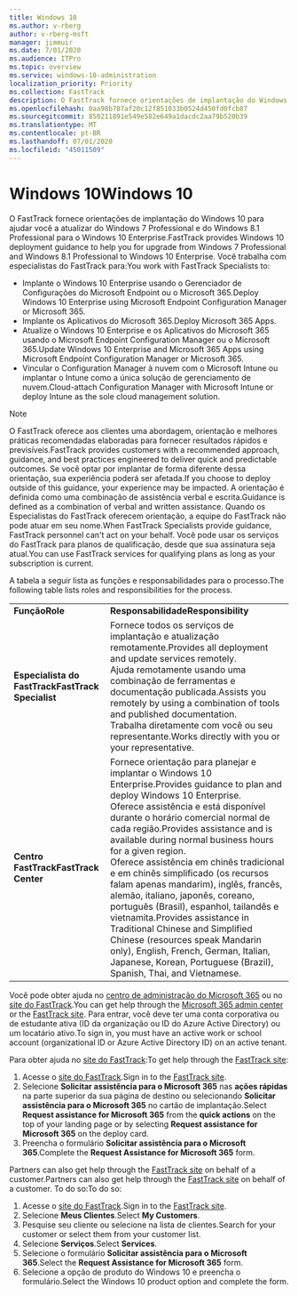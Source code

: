 ```yaml
---
title: Windows 10
ms.author: v-rberg
author: v-rberg-msft
manager: jimmuir
ms.date: 7/01/2020
ms.audience: ITPro
ms.topic: overview
ms.service: windows-10-administration
localization_priority: Priority
ms.collection: FastTrack
description: O FastTrack fornece orientações de implantação do Windows 10 para ajudar você a atualizar do Windows 7 Professional e do Windows 8.1 Professional para o Windows 10 Enterprise.
ms.openlocfilehash: 0aa98b787af20c12f851033b0524d450fd0fcb87
ms.sourcegitcommit: 850211891e549e582e649a1dacdc2aa79b520b39
ms.translationtype: MT
ms.contentlocale: pt-BR
ms.lasthandoff: 07/01/2020
ms.locfileid: "45011509"
---
```

# <a name="windows-10"></a><span data-ttu-id="afb5d-103">Windows 10</span><span class="sxs-lookup"><span data-stu-id="afb5d-103">Windows 10</span></span>

<span data-ttu-id="afb5d-104">O FastTrack fornece orientações de implantação do Windows 10 para ajudar você a atualizar do Windows 7 Professional e do Windows 8.1 Professional para o Windows 10 Enterprise.</span><span class="sxs-lookup"><span data-stu-id="afb5d-104">FastTrack provides Windows 10 deployment guidance to help you for upgrade from Windows 7 Professional and Windows 8.1 Professional to Windows 10 Enterprise.</span></span> <span data-ttu-id="afb5d-105">Você trabalha com especialistas do FastTrack para:</span><span class="sxs-lookup"><span data-stu-id="afb5d-105">You work with FastTrack Specialists to:</span></span>

- <span data-ttu-id="afb5d-106">Implante o Windows 10 Enterprise usando o Gerenciador de Configurações do Microsoft Endpoint ou o Microsoft 365.</span><span class="sxs-lookup"><span data-stu-id="afb5d-106">Deploy Windows 10 Enterprise using Microsoft Endpoint Configuration Manager or Microsoft 365.</span></span>
- <span data-ttu-id="afb5d-107">Implante os Aplicativos do Microsoft 365.</span><span class="sxs-lookup"><span data-stu-id="afb5d-107">Deploy Microsoft 365 Apps.</span></span> 
- <span data-ttu-id="afb5d-108">Atualize o Windows 10 Enterprise e os Aplicativos do Microsoft 365 usando o Microsoft Endpoint Configuration Manager ou o Microsoft 365.</span><span class="sxs-lookup"><span data-stu-id="afb5d-108">Update Windows 10 Enterprise and Microsoft 365 Apps using Microsoft Endpoint Configuration Manager or Microsoft 365.</span></span>
- <span data-ttu-id="afb5d-109">Vincular o Configuration Manager à nuvem com o Microsoft Intune ou implantar o Intune como a única solução de gerenciamento de nuvem.</span><span class="sxs-lookup"><span data-stu-id="afb5d-109">Cloud-attach Configuration Manager with Microsoft Intune or deploy Intune as the sole cloud management solution.</span></span>
  
> [!NOTE]
> <span data-ttu-id="afb5d-110">O FastTrack oferece aos clientes uma abordagem, orientação e melhores práticas recomendadas elaboradas para fornecer resultados rápidos e previsíveis.</span><span class="sxs-lookup"><span data-stu-id="afb5d-110">FastTrack provides customers with a recommended approach, guidance, and best practices engineered to deliver quick and predictable outcomes.</span></span> <span data-ttu-id="afb5d-111">Se você optar por implantar de forma diferente dessa orientação, sua experiência poderá ser afetada.</span><span class="sxs-lookup"><span data-stu-id="afb5d-111">If you choose to deploy outside of this guidance, your experience may be impacted.</span></span> <span data-ttu-id="afb5d-112">A orientação é definida como uma combinação de assistência verbal e escrita.</span><span class="sxs-lookup"><span data-stu-id="afb5d-112">Guidance is defined as a combination of verbal and written assistance.</span></span> <span data-ttu-id="afb5d-113">Quando os Especialistas do FastTrack oferecem orientação, a equipe do FastTrack não pode atuar em seu nome.</span><span class="sxs-lookup"><span data-stu-id="afb5d-113">When FastTrack Specialists provide guidance, FastTrack personnel can't act on your behalf.</span></span> <span data-ttu-id="afb5d-114">Você pode usar os serviços do FastTrack para planos de qualificação, desde que sua assinatura seja atual.</span><span class="sxs-lookup"><span data-stu-id="afb5d-114">You can use FastTrack services for qualifying plans as long as your subscription is current.</span></span>  
    
<span data-ttu-id="afb5d-115">A tabela a seguir lista as funções e responsabilidades para o processo.</span><span class="sxs-lookup"><span data-stu-id="afb5d-115">The following table lists roles and responsibilities for the process.</span></span>

|||
|:-----|:-----|
|<span data-ttu-id="afb5d-116">**Função**</span><span class="sxs-lookup"><span data-stu-id="afb5d-116">**Role**</span></span> <br/> |<span data-ttu-id="afb5d-117">**Responsabilidade**</span><span class="sxs-lookup"><span data-stu-id="afb5d-117">**Responsibility**</span></span> <br/> |
|<span data-ttu-id="afb5d-118">**Especialista do FastTrack**</span><span class="sxs-lookup"><span data-stu-id="afb5d-118">**FastTrack Specialist**</span></span> <br/> |<span data-ttu-id="afb5d-119">Fornece todos os serviços de implantação e atualização remotamente.</span><span class="sxs-lookup"><span data-stu-id="afb5d-119">Provides all deployment and update services remotely.</span></span>  <br/> <span data-ttu-id="afb5d-120">Ajuda remotamente usando uma combinação de ferramentas e documentação publicada.</span><span class="sxs-lookup"><span data-stu-id="afb5d-120">Assists you remotely by using a combination of tools and published documentation.</span></span> <br/> <span data-ttu-id="afb5d-121">Trabalha diretamente com você ou seu representante.</span><span class="sxs-lookup"><span data-stu-id="afb5d-121">Works directly with you or your representative.</span></span>|
|<span data-ttu-id="afb5d-122">**Centro FastTrack**</span><span class="sxs-lookup"><span data-stu-id="afb5d-122">**FastTrack Center**</span></span>  <br/> |<span data-ttu-id="afb5d-123">Fornece orientação para planejar e implantar o Windows 10 Enterprise.</span><span class="sxs-lookup"><span data-stu-id="afb5d-123">Provides guidance to plan and deploy Windows 10 Enterprise.</span></span>   <br/> <span data-ttu-id="afb5d-124">Oferece assistência e está disponível durante o horário comercial normal de cada região.</span><span class="sxs-lookup"><span data-stu-id="afb5d-124">Provides assistance and is available during normal business hours for a given region.</span></span> <br/> <span data-ttu-id="afb5d-125">Oferece assistência em chinês tradicional e em chinês simplificado (os recursos falam apenas mandarim), inglês, francês, alemão, italiano, japonês, coreano, português (Brasil), espanhol, tailandês e vietnamita.</span><span class="sxs-lookup"><span data-stu-id="afb5d-125">Provides assistance in Traditional Chinese and Simplified Chinese (resources speak Mandarin only), English, French, German, Italian, Japanese, Korean, Portuguese (Brazil), Spanish, Thai, and Vietnamese.</span></span>|
 
<span data-ttu-id="afb5d-126">Você pode obter ajuda no [centro de administração do Microsoft 365](https://go.microsoft.com/fwlink/?linkid=2032704) ou no [site do FastTrack](https://go.microsoft.com/fwlink/?linkid=780698).</span><span class="sxs-lookup"><span data-stu-id="afb5d-126">You can get help through the [Microsoft 365 admin center](https://go.microsoft.com/fwlink/?linkid=2032704) or the [FastTrack site](https://go.microsoft.com/fwlink/?linkid=780698).</span></span> <span data-ttu-id="afb5d-127">Para entrar, você deve ter uma conta corporativa ou de estudante ativa (ID da organização ou ID do Azure Active Directory) ou um locatário ativo.</span><span class="sxs-lookup"><span data-stu-id="afb5d-127">To sign in, you must have an active work or school account (organizational ID or Azure Active Directory ID) on an active tenant.</span></span> 

<span data-ttu-id="afb5d-128">Para obter ajuda no [site do FastTrack](https://go.microsoft.com/fwlink/?linkid=780698):</span><span class="sxs-lookup"><span data-stu-id="afb5d-128">To get help through the [FastTrack site](https://go.microsoft.com/fwlink/?linkid=780698):</span></span> 
1.    <span data-ttu-id="afb5d-129">Acesse o [site do FastTrack](https://go.microsoft.com/fwlink/?linkid=780698).</span><span class="sxs-lookup"><span data-stu-id="afb5d-129">Sign in to the [FastTrack site](https://go.microsoft.com/fwlink/?linkid=780698).</span></span> 
2.    <span data-ttu-id="afb5d-130">Selecione **Solicitar assistência para o Microsoft 365** nas **ações rápidas** na parte superior da sua página de destino ou selecionando **Solicitar assistência para o Microsoft 365** no cartão de implantação.</span><span class="sxs-lookup"><span data-stu-id="afb5d-130">Select **Request assistance for Microsoft 365** from the **quick actions** on the top of your landing page or by selecting **Request assistance for Microsoft 365** on the deploy card.</span></span>
3.    <span data-ttu-id="afb5d-131">Preencha o formulário **Solicitar assistência para o Microsoft 365**.</span><span class="sxs-lookup"><span data-stu-id="afb5d-131">Complete the **Request Assistance for Microsoft 365** form.</span></span>
  
<span data-ttu-id="afb5d-132">Partners can also get help through the [FastTrack site](https://go.microsoft.com/fwlink/?linkid=780698) on behalf of a customer.</span><span class="sxs-lookup"><span data-stu-id="afb5d-132">Partners can also get help through the [FastTrack site](https://go.microsoft.com/fwlink/?linkid=780698) on behalf of a customer.</span></span> <span data-ttu-id="afb5d-133">To do so:</span><span class="sxs-lookup"><span data-stu-id="afb5d-133">To do so:</span></span>
1.    <span data-ttu-id="afb5d-134">Acesse o [site do FastTrack](https://go.microsoft.com/fwlink/?linkid=780698).</span><span class="sxs-lookup"><span data-stu-id="afb5d-134">Sign in to the [FastTrack site](https://go.microsoft.com/fwlink/?linkid=780698).</span></span> 
2.    <span data-ttu-id="afb5d-135">Selecione **Meus Clientes**.</span><span class="sxs-lookup"><span data-stu-id="afb5d-135">Select **My Customers**.</span></span>
3.    <span data-ttu-id="afb5d-136">Pesquise seu cliente ou selecione na lista de clientes.</span><span class="sxs-lookup"><span data-stu-id="afb5d-136">Search for your customer or select them from your customer list.</span></span>
4.    <span data-ttu-id="afb5d-137">Selecione **Serviços**.</span><span class="sxs-lookup"><span data-stu-id="afb5d-137">Select **Services**.</span></span>
5.    <span data-ttu-id="afb5d-138">Selecione o formulário **Solicitar assistência para o Microsoft 365**.</span><span class="sxs-lookup"><span data-stu-id="afb5d-138">Select the **Request Assistance for Microsoft 365** form.</span></span>
6.    <span data-ttu-id="afb5d-139">Selecione a opção de produto do Windows 10 e preencha o formulário.</span><span class="sxs-lookup"><span data-stu-id="afb5d-139">Select the Windows 10 product option and complete the form.</span></span>
 
